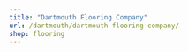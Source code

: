 ```yaml
---
title: "Dartmouth Flooring Company"
url: /dartmouth/dartmouth-flooring-company/
shop: flooring
---
```


